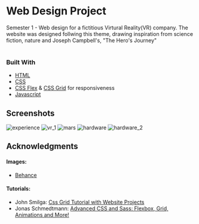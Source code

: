 # Web Design Project
Semester 1 - Web design for a fictitious Virtural Reality(VR) company. The website was designed follwing this theme, drawing inspiration from science fiction, nature and Joseph Campbell's, "The Hero's Journey"
<br><br>

### Built With

- [HTML](https://developer.mozilla.org/en-US/docs/Web/Guide/HTML)
- [CSS](https://developer.mozilla.org/en-US/docs/Web/CSS)
- [CSS Flex](https://developer.mozilla.org/en-US/docs/Web/CSS/flex) & [CSS Grid](https://developer.mozilla.org/en-US/docs/Web/CSS/CSS_Grid_Layout) for responsiveness
- [Javascript](https://developer.mozilla.org/en-US/docs/Web/JavaScript)



## Screenshots 

![experience](https://user-images.githubusercontent.com/48602973/81929333-c21a4000-95de-11ea-9a37-6e249153d9ce.png)
![vr_1](https://user-images.githubusercontent.com/48602973/81929378-d0685c00-95de-11ea-822b-e78647fd4bf8.png)
![mars](https://user-images.githubusercontent.com/48602973/81929371-cc3c3e80-95de-11ea-9f6c-e1672989fdd8.png)
![hardware](https://user-images.githubusercontent.com/48602973/81929339-c3e40380-95de-11ea-9701-e071adb524e9.png)
![hardware_2](https://user-images.githubusercontent.com/48602973/81929360-c9414e00-95de-11ea-8831-5bddc90947b3.png)



## Acknowledgments

#### Images:
 - [Behance](https://www.behance.net/)

#### Tutorials:
  - John Smilga: [Css Grid Tutorial with Website Projects](https://www.udemy.com/css-grid-tutorial-with-real-world-website-projects)
  - Jonas Schmedtmann: [Advanced CSS and Sass: Flexbox, Grid, Animations and More!](https://www.udemy.com/advanced-css-and-sass/)

